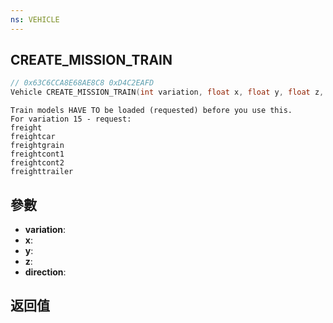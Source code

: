 ```yaml
---
ns: VEHICLE
---
```

## CREATE_MISSION_TRAIN

```c
// 0x63C6CCA8E68AE8C8 0xD4C2EAFD
Vehicle CREATE_MISSION_TRAIN(int variation, float x, float y, float z, BOOL direction);
```

```
Train models HAVE TO be loaded (requested) before you use this.  
For variation 15 - request:  
freight  
freightcar  
freightgrain  
freightcont1  
freightcont2  
freighttrailer  
```

## 參數
* **variation**: 
* **x**: 
* **y**: 
* **z**: 
* **direction**: 

## 返回值
